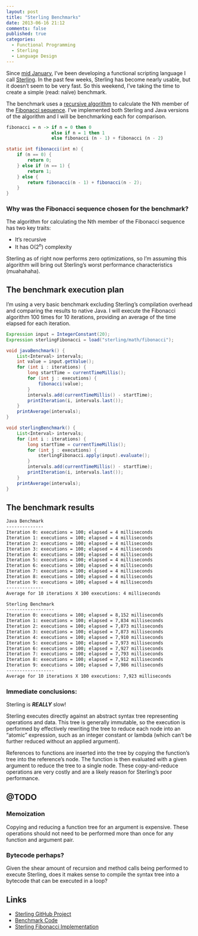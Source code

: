 ```yaml
---
layout: post
title: "Sterling Benchmarks"
date: 2013-06-16 21:12
comments: false
published: true
categories:
  - Functional Programming
  - Sterling
  - Language Design
---
```


Since [mid January](https://github.com/lmcgrath/sterling/tree/8b58ce4d4b080b353f7870ec0c0c30639fb2fa7b), I’ve been
developing a functional scripting language I call [Sterling](https://github.com/lmcgrath/sterling). In the past few
weeks, Sterling has become nearly usable, but it doesn’t seem to be very fast. So this weekend, I’ve taking the time to
create a simple (read: na&iuml;ve) benchmark.

The benchmark uses a [recursive algorithm](http://en.wikipedia.org/wiki/Dynamic_programming#Fibonacci_sequence) to
calculate the Nth member of the [Fibonacci sequence](http://en.wikipedia.org/wiki/Fibonacci_sequence). I’ve implemented
both Sterling and Java versions of the algorithm and I will be benchmarking each for comparison.

<!--more-->

``` haskell Sterling Implementation
fibonacci = n -> if n = 0 then 0
                 else if n = 1 then 1
                 else fibonacci (n - 1) + fibonacci (n - 2)
```

``` java Java Implementation
static int fibonacci(int n) {
    if (n == 0) {
        return 0;
    } else if (n == 1) {
        return 1;
    } else {
        return fibonacci(n - 1) + fibonacci(n - 2);
    }
}
```

### Why was the Fibonacci sequence chosen for the benchmark?

The algorithm for calculating the Nth member of the Fibonacci sequence has two key traits:

* It’s recursive
* It has O(2<sup>n</sup>) complexity

Sterling as of right now performs zero optimizations, so I’m assuming this algorithm will bring out Sterling’s
worst performance characteristics (muahahaha).

## The benchmark execution plan

I’m using a very basic benchmark excluding Sterling’s compilation overhead and comparing the results to native Java. I
will execute the Fibonacci algorithm 100 times for 10 iterations, providing an average of the time elapsed for each
iteration.

``` java Benchmark Pseudo-Java&trade;
Expression input = IntegerConstant(20);
Expression sterlingFibonacci = load("sterling/math/fibonacci");

void javaBenchmark() {
    List<Interval> intervals;
    int value = input.getValue();
    for (int i : iterations) {
        long startTime = currentTimeMillis();
        for (int j : executions) {
            fibonacci(value);
        }
        intervals.add(currentTimeMillis() - startTime);
        printIteration(i, intervals.last());
    }
    printAverage(intervals);
}

void sterlingBenchmark() {
    List<Interval> intervals;
    for (int i : iterations) {
        long startTime = currentTimeMillis();
        for (int j : executions) {
            sterlingFibonacci.apply(input).evaluate();
        }
        intervals.add(currentTimeMillis() - startTime);
        printIteration(i, intervals.last());
    }
    printAverage(intervals);
}
```

## The benchmark results

``` bash The Results
Java Benchmark
--------------
Iteration 0: executions = 100; elapsed = 4 milliseconds
Iteration 1: executions = 100; elapsed = 4 milliseconds
Iteration 2: executions = 100; elapsed = 4 milliseconds
Iteration 3: executions = 100; elapsed = 4 milliseconds
Iteration 4: executions = 100; elapsed = 4 milliseconds
Iteration 5: executions = 100; elapsed = 4 milliseconds
Iteration 6: executions = 100; elapsed = 4 milliseconds
Iteration 7: executions = 100; elapsed = 4 milliseconds
Iteration 8: executions = 100; elapsed = 4 milliseconds
Iteration 9: executions = 100; elapsed = 4 milliseconds
--------------
Average for 10 iterations X 100 executions: 4 milliseconds

Sterling Benchmark
------------------
Iteration 0: executions = 100; elapsed = 8,152 milliseconds
Iteration 1: executions = 100; elapsed = 7,834 milliseconds
Iteration 2: executions = 100; elapsed = 7,873 milliseconds
Iteration 3: executions = 100; elapsed = 7,873 milliseconds
Iteration 4: executions = 100; elapsed = 7,910 milliseconds
Iteration 5: executions = 100; elapsed = 7,973 milliseconds
Iteration 6: executions = 100; elapsed = 7,927 milliseconds
Iteration 7: executions = 100; elapsed = 7,793 milliseconds
Iteration 8: executions = 100; elapsed = 7,912 milliseconds
Iteration 9: executions = 100; elapsed = 7,986 milliseconds
------------------
Average for 10 iterations X 100 executions: 7,923 milliseconds
```

### Immediate conclusions:

Sterling is _**REALLY**_ slow!

Sterling executes directly against an abstract syntax tree representing operations and data. This tree is generally
immutable, so the execution is performed by effectively rewriting the tree to reduce each node into an “atomic”
expression, such as an integer constant or lambda (which can’t be further reduced without an applied argument).

References to functions are inserted into the tree by copying the function’s tree into the reference’s node. The
function is then evaluated with a given argument to reduce the tree to a single node. These copy-and-reduce operations
are very costly and are a likely reason for Sterling’s poor performance.

## @TODO

### Memoization

Copying and reducing a function tree for an argument is expensive. These operations should not need to be performed
more than once for any function and argument pair.

### Bytecode perhaps?

Given the shear amount of recursion and method calls being performed to execute Sterling, does it makes sense to
compile the syntax tree into a bytecode that can be executed in a loop?

## Links

* [Sterling GitHub Project](https://github.com/lmcgrath/sterling)
* [Benchmark Code](https://github.com/lmcgrath/sterling/blob/post_20130616_sterling_benchmark/src/test/java/sterling/math/FibonacciBenchmarkTest.java)
* [Sterling Fibonacci Implementation](https://github.com/lmcgrath/sterling/blob/post_20130616_sterling_benchmark/src/main/resources/sterling/math/_base.ag)
